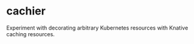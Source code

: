 # cachier
Experiment with decorating arbitrary Kubernetes resources with Knative caching resources.
